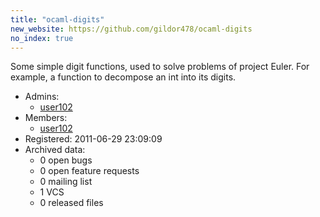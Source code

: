 ```yaml
---
title: "ocaml-digits"
new_website: https://github.com/gildor478/ocaml-digits
no_index: true
---
```


Some simple digit functions, used to solve problems of project Euler. For example, a function to decompose an int into
its digits.

* Admins:
  * [user102](/users/user102)
* Members:
  * [user102](/users/user102)
* Registered: 2011-06-29 23:09:09
* Archived data:
  * 0 open bugs
  * 0 open feature requests
  * 0 mailing list
  * 1 VCS
  * 0 released files
